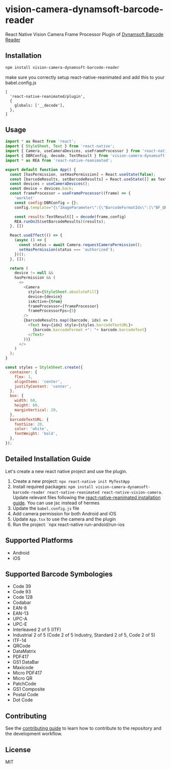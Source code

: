 # vision-camera-dynamsoft-barcode-reader

React Native Vision Camera Frame Processor Plugin of [Dynamsoft Barcode Reader](https://www.dynamsoft.com/barcode-reader/overview/)

## Installation

```sh
npm install vision-camera-dynamsoft-barcode-reader
```

make sure you correctly setup react-native-reanimated and add this to your babel.config.js

```
[
  'react-native-reanimated/plugin',
  {
    globals: ['__decode'],
  },
]
```

## Usage

```js
import * as React from 'react';
import { StyleSheet, Text } from 'react-native';
import { Camera, useCameraDevices, useFrameProcessor } from 'react-native-vision-camera';
import { DBRConfig, decode, TextResult } from 'vision-camera-dynamsoft-barcode-reader';
import * as REA from 'react-native-reanimated';

export default function App() {
  const [hasPermission, setHasPermission] = React.useState(false);
  const [barcodeResults, setBarcodeResults] = React.useState([] as TextResult[]);
  const devices = useCameraDevices();
  const device = devices.back;
  const frameProcessor = useFrameProcessor((frame) => {
    'worklet'
    const config:DBRConfig = {};
    config.template="{\"ImageParameter\":{\"BarcodeFormatIds\":[\"BF_QR_CODE\"],\"Description\":\"\",\"Name\":\"Settings\"},\"Version\":\"3.0\"}"; //scan qrcode only

    const results:TextResult[] = decode(frame,config)
    REA.runOnJS(setBarcodeResults)(results);
  }, [])

  React.useEffect(() => {
    (async () => {
      const status = await Camera.requestCameraPermission();
      setHasPermission(status === 'authorized');
    })();
  }, []);

  return (
    device != null &&
    hasPermission && (
      <>
        <Camera
          style={StyleSheet.absoluteFill}
          device={device}
          isActive={true}
          frameProcessor={frameProcessor}
          frameProcessorFps={5}
        />
        {barcodeResults.map((barcode, idx) => (
          <Text key={idx} style={styles.barcodeTextURL}>
            {barcode.barcodeFormat +": "+ barcode.barcodeText}
          </Text>
        ))}
      </>
    )
  );
}

const styles = StyleSheet.create({
  container: {
    flex: 1,
    alignItems: 'center',
    justifyContent: 'center',
  },
  box: {
    width: 60,
    height: 60,
    marginVertical: 20,
  },
  barcodeTextURL: {
    fontSize: 20,
    color: 'white',
    fontWeight: 'bold',
  },
});

```

## Detailed Installation Guide

Let's create a new react native project and use the plugin.

1. Create a new project: `npx react-native init MyTestApp`
2. Install required packages: `npm install vision-camera-dynamsoft-barcode-reader react-native-reanimated react-native-vision-camera`. Update relevant files following the [react-native-reanimated installation guide](https://docs.swmansion.com/react-native-reanimated/docs/fundamentals/installation/). You can use jsc instead of hermes
3. Update the `babel.config.js` file
4. Add camera permission for both Android and iOS
5. Update `App.tsx` to use the camera and the plugin
6. Run the project: `npx react-native run-andoid/run-ios

## Supported Platforms

* Android
* iOS

## Supported Barcode Symbologies

* Code 39
* Code 93
* Code 128
* Codabar
* EAN-8
* EAN-13
* UPC-A
* UPC-E
* Interleaved 2 of 5 (ITF)
* Industrial 2 of 5 (Code 2 of 5 Industry, Standard 2 of 5, Code 2 of 5)
* ITF-14 
* QRCode
* DataMatrix
* PDF417
* GS1 DataBar
* Maxicode
* Micro PDF417
* Micro QR
* PatchCode
* GS1 Composite
* Postal Code
* Dot Code


## Contributing

See the [contributing guide](CONTRIBUTING.md) to learn how to contribute to the repository and the development workflow.

## License

MIT
